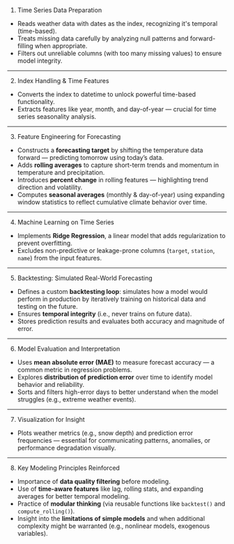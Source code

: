 1. Time Series Data Preparation

* Reads weather data with dates as the index, recognizing it's temporal (time-based).
* Treats missing data carefully by analyzing null patterns and forward-filling when appropriate.
* Filters out unreliable columns (with too many missing values) to ensure model integrity.

---

2. Index Handling & Time Features

* Converts the index to datetime to unlock powerful time-based functionality.
* Extracts features like year, month, and day-of-year — crucial for time series seasonality analysis.

---

3. Feature Engineering for Forecasting

* Constructs a **forecasting target** by shifting the temperature data forward — predicting tomorrow using today’s data.
* Adds **rolling averages** to capture short-term trends and momentum in temperature and precipitation.
* Introduces **percent change** in rolling features — highlighting trend direction and volatility.
* Computes **seasonal averages** (monthly & day-of-year) using expanding window statistics to reflect cumulative climate behavior over time.

---

4. Machine Learning on Time Series

* Implements **Ridge Regression**, a linear model that adds regularization to prevent overfitting.
* Excludes non-predictive or leakage-prone columns (`target`, `station`, `name`) from the input features.

---

5. Backtesting: Simulated Real-World Forecasting

* Defines a custom **backtesting loop**: simulates how a model would perform in production by iteratively training on historical data and testing on the future.
* Ensures **temporal integrity** (i.e., never trains on future data).
* Stores prediction results and evaluates both accuracy and magnitude of error.

---

6. Model Evaluation and Interpretation

* Uses **mean absolute error (MAE)** to measure forecast accuracy — a common metric in regression problems.
* Explores **distribution of prediction error** over time to identify model behavior and reliability.
* Sorts and filters high-error days to better understand when the model struggles (e.g., extreme weather events).

---

7. Visualization for Insight

* Plots weather metrics (e.g., snow depth) and prediction error frequencies — essential for communicating patterns, anomalies, or performance degradation visually.

---

8. Key Modeling Principles Reinforced

* Importance of **data quality filtering** before modeling.
* Use of **time-aware features** like lag, rolling stats, and expanding averages for better temporal modeling.
* Practice of **modular thinking** (via reusable functions like `backtest()` and `compute_rolling()`).
* Insight into the **limitations of simple models** and when additional complexity might be warranted (e.g., nonlinear models, exogenous variables).
